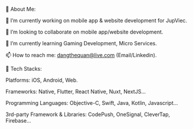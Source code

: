 💫 About Me: 

🚀 I’m currently working on mobile app & website development for JupViec.

👯 I’m looking to collaborate on mobile app/website development.

🌱 I’m currently learning Gaming Development, Micro Services.

📫 How to reach me: dangthequan@live.com (Email/Linkedin).

🍄 Tech Stacks:

Platforms: iOS, Android, Web.

Frameworks: Native, Flutter, React Native, Nuxt, NextJS...

Programming Languages: Objective-C, Swift, Java, Kotlin, Javascript...

3rd-party Framework & Libraries: CodePush, OneSignal, CleverTap, Firebase...
